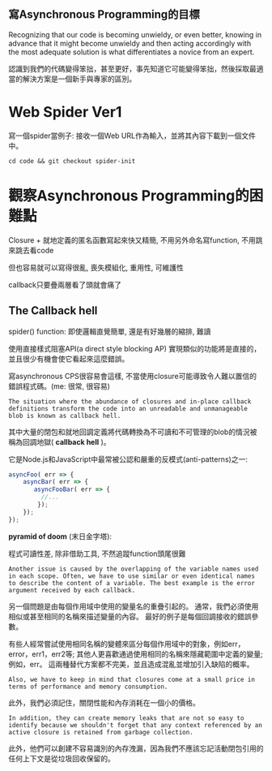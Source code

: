 ## 寫Asynchronous Programming的目標

  Recognizing that our code is becoming unwieldy, or even better, knowing in advance that it might become unwieldy and then acting accordingly with the most adequate solution is what differentiates a novice from an expert. 

認識到我們的代碼變得笨拙，甚至更好，事先知道它可能變得笨拙，然後採取最適當的解決方案是一個新手與專家的區別。

# Web Spider Ver1

寫一個spider當例子: 接收一個Web URL作為輸入，並將其內容下載到一個文件中。

```
cd code && git checkout spider-init
```

# 觀察Asynchronous Programming的困難點

Closure + 就地定義的匿名函數寫起來快又精簡, 不用另外命名寫function, 不用跳來跳去看code

但也容易就可以寫得很亂, 喪失模組化, 重用性,  可維護性

callback只要疊兩層看了頭就會痛了

## The Callback hell 

spider() function:  即使邏輯直覺簡單, 還是有好幾層的縮排, 難讀

使用直接樣式阻塞API(a direct style blocking AP) 實現類似的功能將是直接的，並且很少有機會使它看起來這麼錯誤。

寫asynchronous CPS很容易會這樣, 不當使用closure可能導致令人難以置信的錯誤程式碼。(me: 很常, 很容易)

    The situation where the abundance of closures and in-place callback definitions transform the code into an unreadable and unmanageable blob is known as callback hell. 

其中大量的閉包和就地回調定義將代碼轉換為不可讀和不可管理的blob的情況被稱為回調地獄( **callback hell** )。


它是Node.js和JavaScript中最常被公認和嚴重的反模式(anti-patterns)之一:

``` js
asyncFoo( err => {
    asyncBar( err => {
       asyncFooBar( err => {
         //...
        }); 
    });
});
```

**pyramid of doom** (末日金字塔):

程式可讀性差, 除非借助工具, 不然追蹤function頭尾很難

    Another issue is caused by the overlapping of the variable names used in each scope. Often, we have to use similar or even identical names to describe the content of a variable. The best example is the error argument received by each callback. 

另一個問題是由每個作用域中使用的變量名的重疊引起的。 通常，我們必須使用相似或甚至相同的名稱來描述變量的內容。 最好的例子是每個回調接收的錯誤參數。

有些人經常嘗試使用相同名稱的變體來區分每個作用域中的對象，例如err，error，err1，err2等; 其他人更喜歡通過使用相同的名稱來隱藏範圍中定義的變量; 例如，err。 這兩種替代方案都不完美，並且造成混亂並增加引入缺陷的概率。

    Also, we have to keep in mind that closures come at a small price in terms of performance and memory consumption. 

此外，我們必須記住，關閉性能和內存消耗在一個小的價格。


    In addition, they can create memory leaks that are not so easy to identify because we shouldn't forget that any context referenced by an active closure is retained from garbage collection. 

此外，他們可以創建不容易識別的內存洩漏，因為我們不應該忘記活動閉包引用的任何上下文是從垃圾回收保留的。
